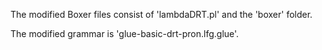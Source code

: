 The modified Boxer files consist of 'lambdaDRT.pl' and the 'boxer' folder.

The modified grammar is 'glue-basic-drt-pron.lfg.glue'.
